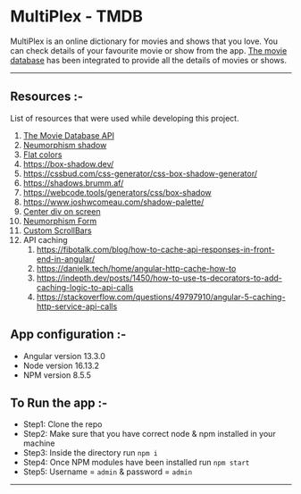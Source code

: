 # MultiPlex - TMDB
MultiPlex is an online dictionary for movies and shows that you love. You can check details of your favourite movie or show from the app. 
[The movie database](https://www.themoviedb.org/) has been integrated to provide all the details of movies or shows.

---

## Resources :-
List of resources that were used while developing this project.
1. [The Movie Database API](https://developers.themoviedb.org/3/getting-started/authentication)
2. [Neumorphism shadow](https://neumorphism.io/#e0e0e0)
3. [Flat colors](https://flatuicolors.com/)
4. https://box-shadow.dev/
5. https://cssbud.com/css-generator/css-box-shadow-generator/
6. https://shadows.brumm.af/
7. https://webcode.tools/generators/css/box-shadow
8. https://www.joshwcomeau.com/shadow-palette/
9. [Center div on screen](https://www.freecodecamp.org/news/how-to-center-anything-with-css-align-a-div-text-and-more/)
10. [Neumorphism Form](https://codepen.io/swapnet/pen/QWwPVwE)
11. [Custom ScrollBars](https://ishadeed.com/article/custom-scrollbars-css/)
12. API caching
    1. https://fibotalk.com/blog/how-to-cache-api-responses-in-front-end-in-angular/
    2. https://danielk.tech/home/angular-http-cache-how-to
    3. https://indepth.dev/posts/1450/how-to-use-ts-decorators-to-add-caching-logic-to-api-calls
    4. https://stackoverflow.com/questions/49797910/angular-5-caching-http-service-api-calls

## App configuration :-
- Angular version 13.3.0
- Node version 16.13.2
- NPM version 8.5.5

## To Run the app :-
- Step1: Clone the repo
- Step2: Make sure that you have correct node & npm installed in your machine
- Step3: Inside the directory run ```npm i```
- Step4: Once NPM modules have been installed run ```npm start```
- Step5: Username = ```admin``` & password = ```admin```
--- 
